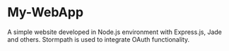 # My-WebApp
A simple website developed in Node.js environment with Express.js, Jade and others. Stormpath is used to integrate OAuth functionality.
